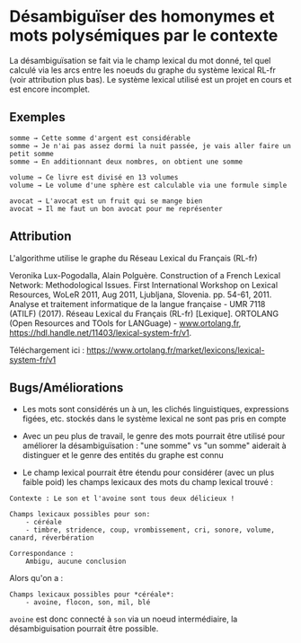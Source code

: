 # Désambiguïser des homonymes et mots polysémiques par le contexte

La désambiguïsation se fait via le champ lexical du mot donné, tel quel calculé via les arcs entre les noeuds du graphe du système lexical RL-fr (voir attribution plus bas). Le système lexical utilisé est un projet en cours et est encore incomplet.

## Exemples

    somme → Cette somme d'argent est considérable
    somme → Je n'ai pas assez dormi la nuit passée, je vais aller faire un petit somme
    somme → En additionnant deux nombres, on obtient une somme

    volume → Ce livre est divisé en 13 volumes
    volume → Le volume d'une sphère est calculable via une formule simple

    avocat → L'avocat est un fruit qui se mange bien
    avocat → Il me faut un bon avocat pour me représenter

## Attribution

L'algorithme utilise le graphe du Réseau Lexical du Français (RL-fr)

Veronika Lux-Pogodalla, Alain Polguère. Construction of a French Lexical Network: Methodological Issues. First International Workshop on Lexical Resources, WoLeR 2011, Aug 2011, Ljubljana, Slovenia. pp. 54-61, 2011. Analyse et traitement informatique de la langue française - UMR 7118 (ATILF) (2017). Réseau Lexical du Français (RL-fr) [Lexique]. ORTOLANG (Open Resources and TOols for LANGuage) - www.ortolang.fr, https://hdl.handle.net/11403/lexical-system-fr/v1.

Téléchargement ici : https://www.ortolang.fr/market/lexicons/lexical-system-fr/v1


## Bugs/Améliorations

- Les mots sont considérés un à un, les clichés linguistiques, expressions figées, etc. stockés dans le système lexical ne sont pas pris en compte

- Avec un peu plus de travail, le genre des mots pourrait être utilisé pour améliorer la désambiguïsation : "une somme" vs "un somme" aiderait à distinguer et le genre des entités du graphe est connu

- Le champ lexical pourrait être étendu pour considérer (avec un plus faible poid) les champs lexicaux des mots du champ lexical trouvé :

```
Contexte : Le son et l'avoine sont tous deux délicieux !

Champs lexicaux possibles pour son:
	- céréale
	- timbre, stridence, coup, vrombissement, cri, sonore, volume, canard, réverbération

Correspondance :
	Ambigu, aucune conclusion
```

Alors qu'on a :

```
Champs lexicaux possibles pour *céréale*:
	- avoine, flocon, son, mil, blé
```

`avoine` est donc connecté à `son` via un noeud intermédiaire, la désambiguisation pourrait être possible.
